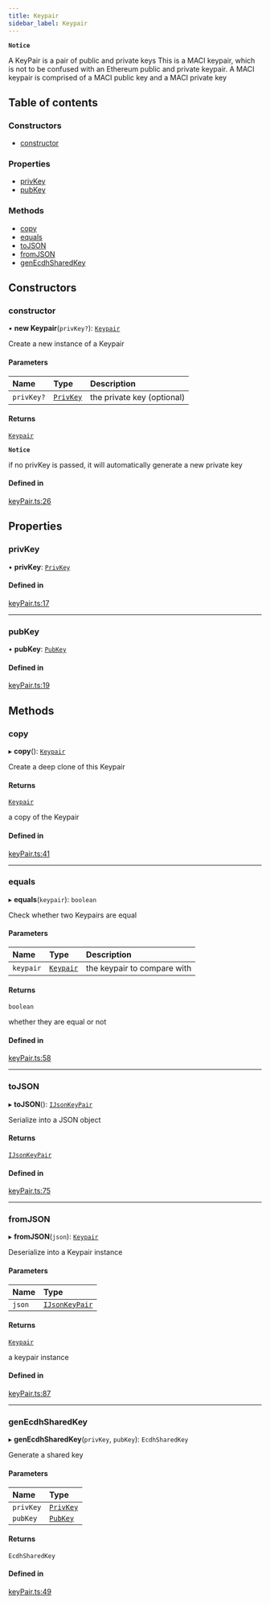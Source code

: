 ```yaml
---
title: Keypair
sidebar_label: Keypair
---
```


**`Notice`**

A KeyPair is a pair of public and private keys
This is a MACI keypair, which is not to be
confused with an Ethereum public and private keypair.
A MACI keypair is comprised of a MACI public key and a MACI private key

## Table of contents

### Constructors

- [constructor](Keypair.md#constructor)

### Properties

- [privKey](Keypair.md#privkey)
- [pubKey](Keypair.md#pubkey)

### Methods

- [copy](Keypair.md#copy)
- [equals](Keypair.md#equals)
- [toJSON](Keypair.md#tojson)
- [fromJSON](Keypair.md#fromjson)
- [genEcdhSharedKey](Keypair.md#genecdhsharedkey)

## Constructors

### constructor

• **new Keypair**(`privKey?`): [`Keypair`](Keypair.md)

Create a new instance of a Keypair

#### Parameters

| Name       | Type                    | Description                |
| :--------- | :---------------------- | :------------------------- |
| `privKey?` | [`PrivKey`](PrivKey.md) | the private key (optional) |

#### Returns

[`Keypair`](Keypair.md)

**`Notice`**

if no privKey is passed, it will automatically generate a new private key

#### Defined in

[keyPair.ts:26](https://github.com/privacy-scaling-explorations/maci/blob/6a905de08/domainobjs/ts/keyPair.ts#L26)

## Properties

### privKey

• **privKey**: [`PrivKey`](PrivKey.md)

#### Defined in

[keyPair.ts:17](https://github.com/privacy-scaling-explorations/maci/blob/6a905de08/domainobjs/ts/keyPair.ts#L17)

---

### pubKey

• **pubKey**: [`PubKey`](PubKey.md)

#### Defined in

[keyPair.ts:19](https://github.com/privacy-scaling-explorations/maci/blob/6a905de08/domainobjs/ts/keyPair.ts#L19)

## Methods

### copy

▸ **copy**(): [`Keypair`](Keypair.md)

Create a deep clone of this Keypair

#### Returns

[`Keypair`](Keypair.md)

a copy of the Keypair

#### Defined in

[keyPair.ts:41](https://github.com/privacy-scaling-explorations/maci/blob/6a905de08/domainobjs/ts/keyPair.ts#L41)

---

### equals

▸ **equals**(`keypair`): `boolean`

Check whether two Keypairs are equal

#### Parameters

| Name      | Type                    | Description                 |
| :-------- | :---------------------- | :-------------------------- |
| `keypair` | [`Keypair`](Keypair.md) | the keypair to compare with |

#### Returns

`boolean`

whether they are equal or not

#### Defined in

[keyPair.ts:58](https://github.com/privacy-scaling-explorations/maci/blob/6a905de08/domainobjs/ts/keyPair.ts#L58)

---

### toJSON

▸ **toJSON**(): [`IJsonKeyPair`](../interfaces/IJsonKeyPair.md)

Serialize into a JSON object

#### Returns

[`IJsonKeyPair`](../interfaces/IJsonKeyPair.md)

#### Defined in

[keyPair.ts:75](https://github.com/privacy-scaling-explorations/maci/blob/6a905de08/domainobjs/ts/keyPair.ts#L75)

---

### fromJSON

▸ **fromJSON**(`json`): [`Keypair`](Keypair.md)

Deserialize into a Keypair instance

#### Parameters

| Name   | Type                                            |
| :----- | :---------------------------------------------- |
| `json` | [`IJsonKeyPair`](../interfaces/IJsonKeyPair.md) |

#### Returns

[`Keypair`](Keypair.md)

a keypair instance

#### Defined in

[keyPair.ts:87](https://github.com/privacy-scaling-explorations/maci/blob/6a905de08/domainobjs/ts/keyPair.ts#L87)

---

### genEcdhSharedKey

▸ **genEcdhSharedKey**(`privKey`, `pubKey`): `EcdhSharedKey`

Generate a shared key

#### Parameters

| Name      | Type                    |
| :-------- | :---------------------- |
| `privKey` | [`PrivKey`](PrivKey.md) |
| `pubKey`  | [`PubKey`](PubKey.md)   |

#### Returns

`EcdhSharedKey`

#### Defined in

[keyPair.ts:49](https://github.com/privacy-scaling-explorations/maci/blob/6a905de08/domainobjs/ts/keyPair.ts#L49)
